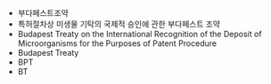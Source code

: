 - 부다페스트조약
- 특허절차상 미생물 기탁의 국제적 승인에 관한 부다페스트 조약
- Budapest Treaty on the International Recognition of the Deposit of Microorganisms for the Purposes of Patent Procedure
- Budapest Treaty
- BPT
- BT
